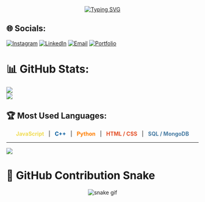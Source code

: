 <p align="center">
  <a href="https://git.io/typing-svg">
    <img src="https://readme-typing-svg.herokuapp.com?font=Fira+Code&size=28&pause=1000&color=00BFFF&center=true&vCenter=true&width=600&lines=Hi%2C+I'm+Lucky+Purswani!;MERN+Stack+Developer+🌐;Full-Stack%2C+React%2C+Node+JS;Lifelong+Learner+📚" alt="Typing SVG"/>
  </a>
</p>

## 🌐 Socials:
[![Instagram](https://img.shields.io/badge/Instagram-%23E4405F.svg?logo=Instagram&logoColor=white)](https://www.instagram.com/luckypurswani) 
[![LinkedIn](https://img.shields.io/badge/LinkedIn-%230077B5.svg?logo=linkedin&logoColor=white)](https://www.linkedin.com/in/luckypurswani/) 
[![Email](https://img.shields.io/badge/Email-D14836?logo=gmail&logoColor=white)](mailto:luckyspurswani2408@gmail.com) 
[![Portfolio](https://img.shields.io/badge/Portfolio-%23000000.svg?style=flat-square&logo=firefox&logoColor=#FF7139)](https://lucky-purswani.vercel.app/)

<!--
# 💻 Tech Stack:
![C++](https://img.shields.io/badge/c++-%2300599C.svg?style=for-the-badge&logo=c%2B%2B&logoColor=white) ![JavaScript](https://img.shields.io/badge/javascript-%23323330.svg?style=for-the-badge&logo=javascript&logoColor=%23F7DF1E) ...
-->

# 📊 GitHub Stats:
![](https://github-readme-stats.vercel.app/api?username=Lucky-Purswani&theme=nightowl&hide_border=false&include_all_commits=false&count_private=false)<br/>
![](https://nirzak-streak-stats.vercel.app/?user=Lucky-Purswani&theme=nightowl&hide_border=false)<br/>

## 🏆 Most Used Languages:
<p align="center">
  <span style="color:#F0DB4F"><b>JavaScript</b></span> &nbsp; | &nbsp; 
  <span style="color:#00599C"><b>C++</b></span> &nbsp; | &nbsp; 
  <span style="color:#FF7D00"><b>Python</b></span> &nbsp; | &nbsp; 
  <span style="color:#E34F26"><b>HTML / CSS</b></span> &nbsp; | &nbsp; 
  <span style="color:#4479A1"><b>SQL / MongoDB</b></span>
</p>

---
[![](https://visitcount.itsvg.in/api?id=Lucky-Purswani&icon=0&color=0)](https://visitcount.itsvg.in)

# 🐍 GitHub Contribution Snake
<p align="center">
  <img src="https://raw.githubusercontent.com/Lucky-Purswani/Lucky-Purswani/output/snake.svg" alt="snake gif"/>
</p>

<!-- Proudly created with GPRM ( https://gprm.itsvg.in ) -->
